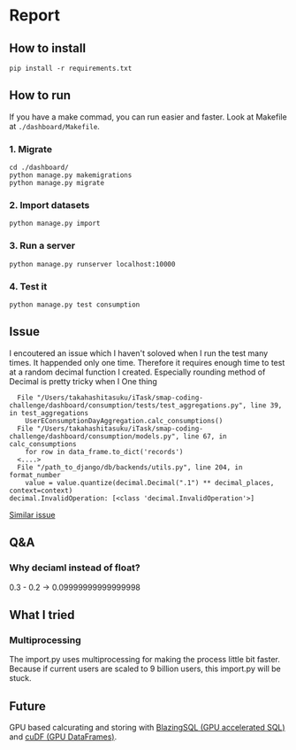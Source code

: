 # Report

## How to install
```
pip install -r requirements.txt
```

## How to run
If you have a make commad, you can run easier and faster. Look at Makefile at `./dashboard/Makefile`.

### 1. Migrate
```
cd ./dashboard/
python manage.py makemigrations
python manage.py migrate
```

### 2. Import datasets
```
python manage.py import
```

### 3. Run a server

```
python manage.py runserver localhost:10000
```

### 4. Test it
```
python manage.py test consumption
```






## Issue
I encoutered an issue which I haven't soloved when I run the test many times. It happended only one time. Therefore it requires enough time to test at a random decimal function I created. Especially rounding method of Decimal is pretty tricky when I
One thing

```
  File "/Users/takahashitasuku/iTask/smap-coding-challenge/dashboard/consumption/tests/test_aggregations.py", line 39, in test_aggregations
    UserEConsumptionDayAggregation.calc_consumptions()
  File "/Users/takahashitasuku/iTask/smap-coding-challenge/dashboard/consumption/models.py", line 67, in calc_consumptions
    for row in data_frame.to_dict('records')
  <....>
  File "/path_to_django/db/backends/utils.py", line 204, in format_number
    value = value.quantize(decimal.Decimal(".1") ** decimal_places, context=context)
decimal.InvalidOperation: [<class 'decimal.InvalidOperation'>]
```

[Similar issue](https://code.djangoproject.com/ticket/26963)

## Q&A
### Why deciaml instead of float?
0.3 - 0.2 -> 0.09999999999999998


## What I tried

### Multiprocessing
The import.py uses multiprocessing for making the process little bit faster. Because if current users are scaled to 9 billion users, this import.py will be stuck.

## Future
GPU based calcurating and storing with [BlazingSQL (GPU accelerated SQL)](https://blazingsql.com/) and [cuDF (GPU DataFrames)](https://github.com/rapidsai/cudf).
